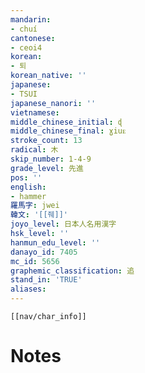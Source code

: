 ```yaml
---
mandarin:
- chuí
cantonese:
- ceoi4
korean:
- 퇴
korean_native: ''
japanese:
- TSUI
japanese_nanori: ''
vietnamese:
middle_chinese_initial: ɖ
middle_chinese_final: ɣiuᴇ
stroke_count: 13
radical: 木
skip_number: 1-4-9
grade_level: 先進
pos: ''
english:
- hammer
羅馬字: jwei
韓文: '[[줴]]'
joyo_level: 日本人名用漢字
hsk_level: ''
hanmun_edu_level: ''
danayo_id: 7405
mc_id: 5656
graphemic_classification: 追
stand_in: 'TRUE'
aliases:
---
```

```meta-bind-embed
[[nav/char_info]]
```

# Notes
